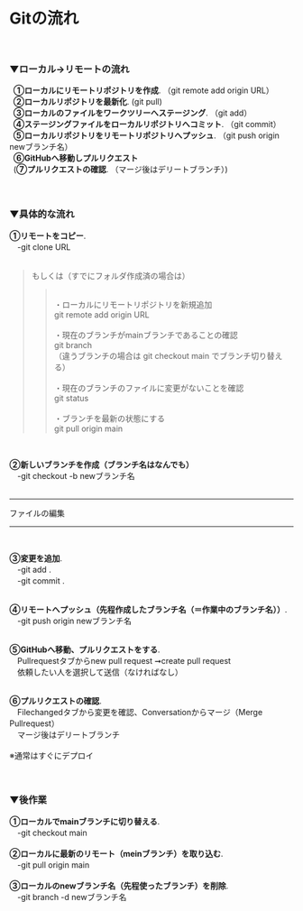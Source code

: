 # Gitの流れ<br>
<br>

### ▼ローカル→リモートの流れ

&ensp;**①ローカルにリモートリポジトリを作成**. （git remote add origin URL）<br>
&ensp;**②ローカルリポジトリを最新化**. (git pull) <br>
&ensp;**③ローカルのファイルをワークツリーへステージング**. （git add）　<br>
&ensp;**④ステージングファイルをローカルリポジトリへコミット**. （git commit）<br>
&ensp;**⑤ローカルリポジトリをリモートリポジトリへプッシュ**. （git push origin newブランチ名）<br>
&ensp;**⑥GitHubへ移動しプルリクエスト**<br>
&ensp;(**⑦プルリクエストの確認**. （マージ後はデリートブランチ）)<br>
<br>
<br>

### ▼具体的な流れ

**①リモートをコピー**. <br>
　-git clone URL<br>
<br>
>もしくは（すでにフォルダ作成済の場合は） <br>
>><br>
>>・ローカルにリモートリポジトリを新規追加    <br>
>>git remote add origin URL    <br>
>><br>
>>・現在のブランチがmainブランチであることの確認<br>   
>> git branch   <br>
>>（違うブランチの場合は git checkout main でブランチ切り替える）   <br>
>><br>
>>・現在のブランチのファイルに変更がないことを確認    <br>
>> git status   <br>
>><br>
>>・ブランチを最新の状態にする    <br>
>> git pull origin main   <br>
<br>

**②新しいブランチを作成（ブランチ名はなんでも）**   <br>
　-git checkout -b newブランチ名   <br>
<br>

---

ファイルの編集

---

<br>

**③変更を追加**. <br> 
　-git add .   <br> 
　-git commit .   <br>
<br>

**④リモートへプッシュ（先程作成したブランチ名（＝作業中のブランチ名））**. <br>
　-git push origin newブランチ名   <br>
<br>

**⑤GitHubへ移動、プルリクエストをする**. <br>
　Pullrequestタブからnew pull request ➞create pull request <br> 
　依頼したい人を選択して送信（なければなし）  <br>
<br>

**⑥プルリクエストの確認**. <br>
　Filechangedタブから変更を確認、Conversationからマージ（Merge Pullrequest）    <br>
　マージ後はデリートブランチ    <br>
<br>
※通常はすぐにデプロイ   <br>
<br>
<br>

### ▼後作業

**①ローカルでmainブランチに切り替える**. <br> 
　-git checkout main <br>
<br>
**②ローカルに最新のリモート（meinブランチ）を取り込む**. <br>
　-git pull origin main   <br>
<br>
**③ローカルのnewブランチ名（先程使ったブランチ）を削除**. <br>
　-git branch -d newブランチ名   <br>
